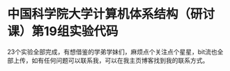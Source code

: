 # 中国科学院大学计算机体系结构（研讨课）第19组实验代码

23个实验全部完成，有想借鉴的学弟学妹们，麻烦点个关注点个星星，bit流也全部上传，如有任何问题可以联系我，可以在我主页博客找到我的联系方式。
